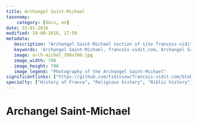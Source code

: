 ```yaml
---
title: Archangel Saint-Michael
taxonomy:
    category: [docs, en]
date: 15-01-2016
modified: 19-08-2016, 17:58
metadata:
   description: "Archangel Saint-Michael section of site francois-vidit.com"
   keywords: 'Archangel Saint-Michael, francois-vidit.com, Archangel Saint-Michael section'
   image: arch-michel_700x700.jpg
   image_width: 700
   image_height: 700
   image_legend: "Photography of the Archangel Saint-Michael"
significantlinks: ["https://github.com/tidiview/francois-vidit.com/blob/develop/user/sites/docs/pages/01.reference/mont-saint-michel/arch-michel/chapter.en.md"]
specialty: ["History of France", "Religious history", "Biblic history"]
---
```


# Archangel Saint-Michael